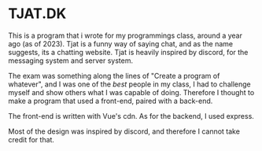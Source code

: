 # TJAT.DK

This is a program that i wrote for my programmings class, around a year ago (as of 2023).
Tjat is a funny way of saying chat, and as the name suggests, its a chatting website.
Tjat is heavily inspired by discord, for the messaging system and server system.

The exam was something along the lines of "Create a program of whatever", and I was one of the *best* people in my class, I had to challenge myself and show others what I was capable of doing. Therefore I thought to make a program that used a front-end, paired with a back-end.

The front-end is written with Vue's cdn.
As for the backend, I used express.

Most of the design was inspired by discord, and therefore I cannot take credit for that.
